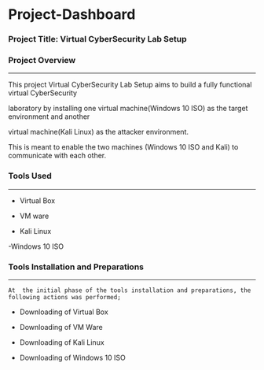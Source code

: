 # Project-Dashboard

 ### Project Title: Virtual CyberSecurity Lab Setup

 ### Project Overview
 ---
 This project Virtual CyberSecurity Lab Setup aims to build a fully functional virtual CyberSecurity 

 laboratory by installing one virtual machine(Windows 10 ISO) as the target environment and another

 virtual machine(Kali Linux) as the attacker environment.

 This is meant to enable the two machines (Windows 10 ISO and Kali) to communicate with each other.


  ### Tools Used
 ---
- Virtual Box

- VM ware
  
- Kali Linux

-Windows 10 ISO


### Tools Installation and Preparations
---
    At  the initial phase of the tools installation and preparations, the following actions was performed;
   
   - Downloading of Virtual Box 
   
   - Downloading of VM Ware
   
   - Downloading of Kali Linux
   
   - Downloading of Windows 10 ISO



  
 
 
 


